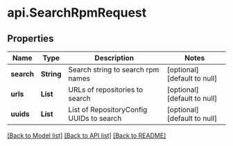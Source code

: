 # api.SearchRpmRequest
## Properties

| Name | Type | Description | Notes |
|------------ | ------------- | ------------- | -------------|
| **search** | **String** | Search string to search rpm names | [optional] [default to null] |
| **urls** | **List** | URLs of repositories to search | [optional] [default to null] |
| **uuids** | **List** | List of RepositoryConfig UUIDs to search | [optional] [default to null] |

[[Back to Model list]](../README.md#documentation-for-models) [[Back to API list]](../README.md#documentation-for-api-endpoints) [[Back to README]](../README.md)

